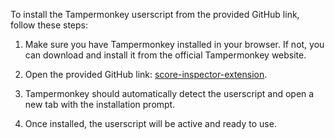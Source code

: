 To install the Tampermonkey userscript from the provided GitHub link, follow these steps:

1. Make sure you have Tampermonkey installed in your browser. If not, you can download and install it from the official Tampermonkey website.

2. Open the provided GitHub link: [score-inspector-extension](https://github.com/darkchii/score-inspector-extension/blob/main/inspector.user.js).

3. Tampermonkey should automatically detect the userscript and open a new tab with the installation prompt.

4. Once installed, the userscript will be active and ready to use.

